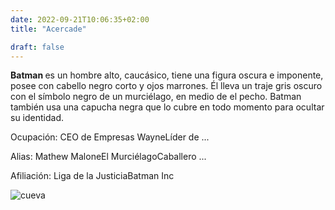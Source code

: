 ```yaml
---
date: 2022-09-21T10:06:35+02:00
title: "Acercade"

draft: false
---
```

<b>Batman </b> es un hombre alto, caucásico, tiene una figura oscura e imponente, posee con cabello negro corto y ojos marrones. Él lleva un traje gris oscuro con el símbolo negro de un murciélago, en medio de el pecho. Batman también usa una capucha negra que lo cubre en todo momento para ocultar su identidad.

Ocupación: CEO de Empresas WayneLíder de ...

Alias: Mathew MaloneEl MurciélagoCaballero ...

Afiliación: Liga de la JusticiaBatman Inc


![cueva](https://dam.smashmexico.com.mx/wp-content/uploads/2020/07/top-10-baticueva-secretos-mundo.jpg)